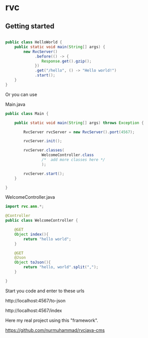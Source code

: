 # rvc

Getting started
---------------

```java

public class HelloWorld {
    public static void main(String[] args) {
        new RvcServer()
             .before(() -> {
                Response.get().gzip();
             })
             .get("/hello", () -> "Hello world!")
             .start();
    }
}
```

Or you can use

Main.java
```java
public class Main {

    public static void main(String[] args) throws Exception {

        RvcServer rvcServer = new RvcServer().port(4567);

        rvcServer.init();

        rvcServer.classes(
                WelcomeController.class
                /*  add more classes here */
                );

        rvcServer.start();
    }

}
```

WelcomeController.java
```java
import rvc.ann.*;

@Controller
public class WelcomeController {

    @GET
    Object index(){
        return "hello world";
    }

    @GET
    @Json
    Object toJson(){
        return "hello, world".split(",");
    }

}

```
Start you code and enter to these urls

http://localhost:4567/to-json

http://localhost:4567/index


Here my real project using this "framework".

https://github.com/nurmuhammad/rvcjava-cms